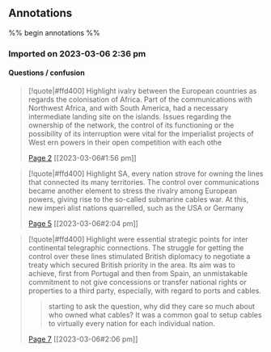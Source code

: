 ## Annotations
%% begin annotations %%
### Imported on 2023-03-06 2:36 pm

#### Questions / confusion

> [!quote|#ffd400] Highlight
> ivalry between the European countries as regards the colonisation of Africa. Part of the communications with Northwest Africa, and with South America, had a necessary intermediate landing site on the islands. Issues regarding the ownership of the network, the control of its functioning or the possibility of its interruption were vital for the imperialist projects of West ern powers in their open competition with each othe
>
> [Page 2](zotero://open-pdf/library/items/QMFQ4YGA?page=2) [[2023-03-06#1:56 pm]]

> [!quote|#ffd400] Highlight
> SA, every nation strove for owning the lines that connected its many territories. The control over communications became another element to stress the rivalry among European powers, giving rise to the so-called submarine cables war. At this, new imperi alist nations quarrelled, such as the USA or Germany
>
> [Page 5](zotero://open-pdf/library/items/QMFQ4YGA?page=5) [[2023-03-06#2:04 pm]]

> [!quote|#ffd400] Highlight
> were essential strategic points for inter continental telegraphic connections. The struggle for getting the control over these lines stimulated British diplomacy to negotiate a treaty which secured British priority in the area. Its aim was to achieve, first from Portugal and then from Spain, an unmistakable commitment to not give concessions or transfer national rights or properties to a third party, especially, with regard to ports and cables.
>
>> starting to ask the question, why did they care so much about who owned what cables? It was a common goal to setup cables to virtually every nation for each individual nation.
>
> [Page 7](zotero://open-pdf/library/items/QMFQ4YGA?page=7) [[2023-03-06#2:06 pm]]

